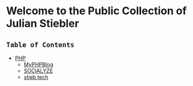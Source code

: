 # Welcome to the Public Collection of Julian Stiebler

## `Table of Contents`

 * [PHP](PHP/README.md)
   * [MyPHPBlog](PHP/MyPHPBlog/README.md)
   * [SOCIALYZE](PHP/SOCIALYZE/README.md)
   * [stieb.tech](PHP/stieb.tech/README.md)
